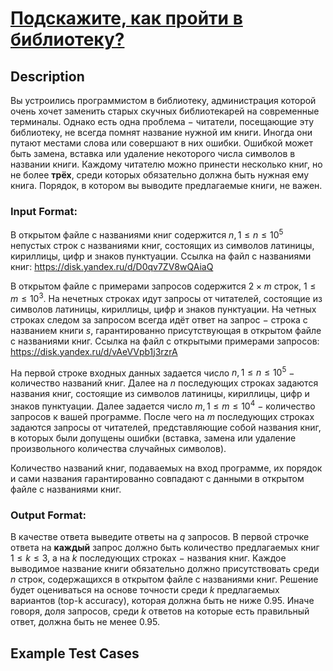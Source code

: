 # [Подскажите, как пройти в библиотеку?](link)

## Description

Вы устроились программистом в библиотеку, администрация которой очень хочет заменить старых скучных библиотекарей на современные терминалы. Однако есть одна проблема $-$ читатели, посещающие эту библиотеку, не всегда помнят название нужной им книги. Иногда они путают местами слова или совершают в них ошибки. Ошибкой может быть замена, вставка или удаление некоторого числа символов в названии книги. Каждому читателю можно принести несколько книг, но не более **трёх**, среди которых обязательно должна быть нужная ему книга. Порядок, в котором вы выводите предлагаемые книги, не важен.
### Input Format:

В открытом файле с названиями книг содержится $n, 1 \leq n \leq 10^5$ непустых строк с названиями книг, состоящих из символов латиницы, кириллицы, цифр и знаков пунктуации. Ссылка на файл с названиями книг: https://disk.yandex.ru/d/D0qv7ZV8wQAiaQ

В открытом файле с примерами запросов содержится $2 \times m$ строк, $1 \leq m \leq 10^3$. На нечетных строках идут запросы от читателей, состоящие из символов латиницы, кириллицы, цифр и знаков пунктуации. На четных строках следом за запросом всегда идёт ответ на запрос $-$ строка с названием книги $s$, гарантированно присутствующая в открытом файле с названиями книг. Ссылка на файл с открытыми примерами запросов: https://disk.yandex.ru/d/vAeVVpb1j3rzrA

На первой строке входных данных задается число $n, 1 \leq n \leq 10^5$ $-$ количество названий книг. Далее на $n$ последующих строках задаются названия книг, состоящие из символов латиницы, кириллицы, цифр и знаков пунктуации. Далее задается число $m, 1 \leq m \leq 10^4$ $-$ количество запросов к вашей программе. После чего на $m$ последующих строках задаются запросы от читателей, представляющие собой названия книг, в которых были допущены ошибки (вставка, замена или удаление произвольного количества случайных символов).

Количество названий книг, подаваемых на вход программе, их порядок и сами названия гарантированно совпадают с данными в открытом файле с названиями книг.

### Output Format:

В качестве ответа выведите ответы на $q$ запросов. В первой строчке ответа на **каждый** запрос должно быть количество предлагаемых книг $1 \leq k \leq 3$, а на $k$ последующих строках $-$ названия книг. Каждое выводимое название книги обязательно должно присутствовать среди $n$ строк, содержащихся в открытом файле с названиями книг. Решение будет оцениваться на основе точности среди $k$ предлагаемых вариантов (top-k accuracy), которая должна быть не ниже $0.95$. Иначе говоря, доля запросов, среди $k$ ответов на которые есть правильный ответ, должна быть не менее $0.95$.

## Example Test Cases

